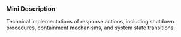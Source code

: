 ### Mini Description

Technical implementations of response actions, including shutdown procedures, containment mechanisms, and system state transitions.
